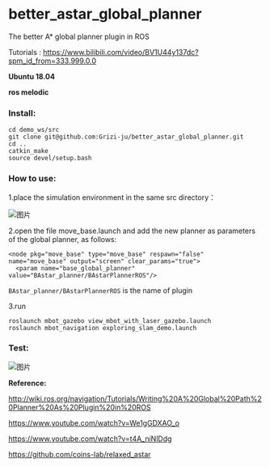 # better_astar_global_planner
The better A* global planner plugin in ROS

Tutorials : https://www.bilibili.com/video/BV1U44y137dc?spm_id_from=333.999.0.0

**Ubuntu 18.04**

**ros melodic**

### Install:

``````
cd demo_ws/src
git clone git@github.com:Grizi-ju/better_astar_global_planner.git
cd ..
catkin_make
source devel/setup.bash
``````

### How to use:

1.place the simulation environment in the same src directory：

![图片](https://user-images.githubusercontent.com/80267952/163544079-5c147049-a466-4329-8c16-b1273238b28f.png)


2.open the file move_base.launch and add the new planner as parameters of the global planner, as follows: 

`````
<node pkg="move_base" type="move_base" respawn="false" name="move_base" output="screen" clear_params="true">
  <param name="base_global_planner" value="BAstar_planner/BAstarPlannerROS"/>
``````

```BAstar_planner/BAstarPlannerROS``` is the name of plugin

3.run
``````
roslaunch mbot_gazebo view_mbot_with_laser_gazebo.launch
roslaunch mbot_navigation exploring_slam_demo.launch
``````

### Test:
![图片](https://user-images.githubusercontent.com/80267952/163546481-d1822200-4694-4c8a-8cd8-fa486612fbb7.png)

**Reference:** 

http://wiki.ros.org/navigation/Tutorials/Writing%20A%20Global%20Path%20Planner%20As%20Plugin%20in%20ROS

https://www.youtube.com/watch?v=We1gGDXAO_o

https://www.youtube.com/watch?v=t4A_niNlDdg

https://github.com/coins-lab/relaxed_astar


